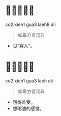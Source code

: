 # 𤵥心寡辣的
co2 xien1 gua3 laeh8 dii
> 如皋方言词典
- 见“寡人”。

# 𤵥心寡辣的
co2 xien1 gua3 laeh dii
> 如皋方言词典
- 饿得难受。
- 想喝油的感觉。
